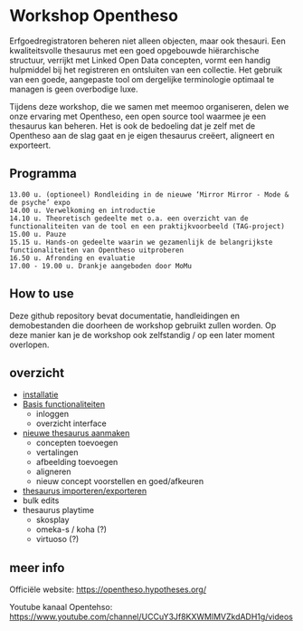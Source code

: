 # Workshop Opentheso

Erfgoedregistratoren beheren niet alleen objecten, maar ook thesauri. Een kwaliteitsvolle thesaurus met een goed opgebouwde hiërarchische structuur, verrijkt met Linked Open Data concepten, vormt een handig hulpmiddel bij het registreren en ontsluiten van een collectie. Het gebruik van een goede, aangepaste tool om dergelijke terminologie optimaal te managen is geen overbodige luxe.

Tijdens deze workshop, die we samen met meemoo organiseren, delen we onze ervaring met Opentheso, een open source tool waarmee je een thesaurus kan beheren. Het is ook de bedoeling dat je zelf met de Opentheso aan de slag gaat en je eigen thesaurus creëert, aligneert en exporteert.

## Programma

    13.00 u. (optioneel) Rondleiding in de nieuwe ‘Mirror Mirror - Mode & de psyche’ expo
    14.00 u. Verwelkoming en introductie
    14.10 u. Theoretisch gedeelte met o.a. een overzicht van de functionaliteiten van de tool en een praktijkvoorbeeld (TAG-project)
    15.00 u. Pauze
    15.15 u. Hands-on gedeelte waarin we gezamenlijk de belangrijkste functionaliteiten van Opentheso uitproberen
    16.50 u. Afronding en evaluatie
    17.00 - 19.00 u. Drankje aangeboden door MoMu


## How to use

Deze github repository bevat documentatie, handleidingen en demobestanden die doorheen de workshop gebruikt zullen worden. Op deze manier kan je de workshop ook zelfstandig / op een later moment overlopen.

## overzicht

- [installatie](Installatie.md)
- [Basis functionaliteiten](basics.md)
  - inloggen
  - overzicht interface
- [nieuwe thesaurus aanmaken](nieuwethesaurus.md)
  - concepten toevoegen
  - vertalingen
  - afbeelding toevoegen
  - aligneren
  - nieuw concept voorstellen en goed/afkeuren
- [thesaurus importeren/exporteren](nieuwethesaurus.md)
- bulk edits
- thesaurus playtime
  - skosplay
  - omeka-s / koha (?)
  - virtuoso (?)


## meer info
Officiële website: https://opentheso.hypotheses.org/

Youtube kanaal Opentehso: https://www.youtube.com/channel/UCCuY3Jf8KXWMlMVZkdADH1g/videos
